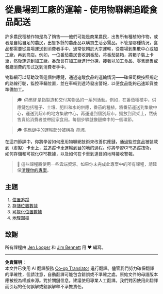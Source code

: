 <!--
CO_OP_TRANSLATOR_METADATA:
{
  "original_hash": "e978534a245b000725ed2a048f943213",
  "translation_date": "2025-08-27T00:34:59+00:00",
  "source_file": "3-transport/README.md",
  "language_code": "mo"
}
-->
# 從農場到工廠的運輸 - 使用物聯網追蹤食品配送

許多農民種植作物是為了銷售——他們可能是商業農民，出售所有種植的作物，或者是自給自足的農民，出售多餘的農產品以購買生活必需品。不管是哪種情況，食品都需要從農場運送到消費者手中，通常依賴於大宗運輸，從農場到集散中心或加工廠，再到商店。例如，一位番茄農民會收割番茄，將番茄裝箱，將箱子裝上卡車，然後運送到加工廠。番茄會在加工廠進行分揀，接著以加工食品、零售銷售或餐廳消費的形式送到消費者手中。

物聯網可以幫助改善這個供應鏈，通過追蹤食品的運輸情況——確保司機按照規定的路線行駛，監控車輛位置，並在車輛到達時發出警報，以便食品能夠迅速卸貨並準備加工。

> 🎓 *供應鏈* 是指製造和交付某物品的一系列活動。例如，在番茄種植中，供應鏈包括種子、土壤、肥料和水的供應，番茄的種植，將番茄運送到集散中心，運送到超市的地方集散中心，再運送到個別超市，擺放到貨架上，然後售賣給消費者並帶回家食用。每個步驟就像鏈條中的一個環節。

> 🎓 供應鏈中的運輸部分被稱為 *物流*。

在這四節課中，你將學習如何應用物聯網技術來改善供應鏈，通過監控食品被裝載到（虛擬）卡車上，並追蹤卡車運輸到目的地的過程。你將學習GPS追蹤技術，如何存儲和可視化GPS數據，以及如何在卡車到達目的地時接收警報。

> 💁 這些課程將使用一些雲端資源。如果你未完成此專案中的所有課程，請確保[清理你的專案](../clean-up.md)。

## 主題

1. [位置追蹤](lessons/1-location-tracking/README.md)
1. [存儲位置數據](lessons/2-store-location-data/README.md)
1. [可視化位置數據](lessons/3-visualize-location-data/README.md)
1. [地理圍欄](lessons/4-geofences/README.md)

## 致謝

所有課程由 [Jen Looper](https://github.com/jlooper) 和 [Jim Bennett](https://GitHub.com/JimBobBennett) 用 ♥️ 編寫。

---

**免責聲明**：  
本文件已使用 AI 翻譯服務 [Co-op Translator](https://github.com/Azure/co-op-translator) 進行翻譯。儘管我們努力確保翻譯的準確性，但請注意，自動翻譯可能包含錯誤或不準確之處。原始文件的母語版本應被視為權威來源。對於關鍵信息，建議使用專業人工翻譯。我們對因使用此翻譯而引起的任何誤解或錯誤解釋不承擔責任。